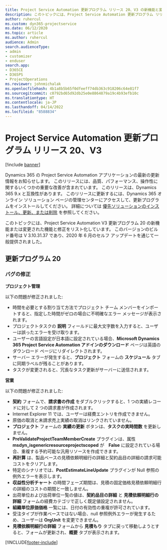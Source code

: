 ```yaml
---
title: Project Service Automation 更新プログラム リリース 20、V3 の新機能と変更点
description: このトピックには、Project Service Automation 更新プログラム リリース 20、V3 で利用可能な機能と修正をリスト化しています
author: ruhercul
ms.custom: dyn365-projectservice
ms.date: 06/12/2020
ms.topic: article
ms.author: ruhercul
audience: Admin
search.audienceType:
- admin
- customizer
- enduser
search.app:
- D365CE
- D365PS
- ProjectOperations
ms.reviewer: johnmichalak
ms.openlocfilehash: 4b1a8b5b65f0dfeeff74db363c918206c64e81f7
ms.sourcegitcommit: c0792bd65d92db25e0e8864879a19c4b93efb10c
ms.translationtype: HT
ms.contentlocale: ja-JP
ms.lasthandoff: 04/14/2022
ms.locfileid: "8588834"
---
```

# <a name="project-service-automation-update-release-20-v3"></a>Project Service Automation 更新プログラム リリース 20、V3

[!include [banner](../includes/psa-now-project-operations.md)]

Dynamics 365 の Project Service Automation アプリケーションの最新の更新情報をお知らせします。 このリリースには、品質、パフォーマンス、操作性に関するいくつかの重要な改善が含まれています。 このリリースは、Dynamics 365 9.x と互換性があります。 このリリースに更新するには、Dynamics 365 オンライン ソリューション ページの管理センターにアクセスして、更新プログラムをインストールしてください。 詳細については [優先ソリューションのインストール、更新、または削除](/power-platform/admin/install-remove-preferred-solution) を参照してください。

このトピックには、Project Service Automation V3 更新プログラム 20 の新機能または変更された機能と修正をリスト化しています。 このバージョンのビルド番号は V 3.10.31.37 であり、2020 年 6 月のセルフ アップデートを通じて一般提供されました。

## <a name="update-release-20"></a>更新プログラム 20

### <a name="bug-fixes"></a>バグの修正

**プロジェクト管理**

以下の問題が修正されました:

- 時間を必要とする割り当て方法でプロジェクト チーム メンバーをインポートすると、指定した時間がゼロの場合に不明確なエラー メッセージが表示されます。
- プロジェクトタスクの **説明** フィールドに最大文字数を入力すると、ユーザーは誤ったエラーを受け取ります。
- ユーザーの言語設定が日本語に設定されている場合、**Microsoft Dynamics 365 Project Service Automation アドインのダウンロード** ページは英語のダウンロード ページにリダイレクトされます。
- サーバー エラーが発生すると、**プロジェクト** フォームの **スケジュール** タブに同期ラベルが残ることがあります。
- タスクが変更されると、冗長なタスク更新がサーバーに送信されます。

**営業**

以下の問題が修正されました:

- **契約** フォームで、**請求書の作成** をダブルクリックすると、1 つの実績レコードに対して 2 つの請求書が作成されます。
- Internet Explorer 11 では、ユーザーは経費エントリを作成できません。
- 原価の取消と未請求売上実績の取消はリンクされていません。
- **プロジェクト** フォームの **実績の更新** ボタンは、**タスクの実時間数** を更新しません。
- **PreValidateProjectTeamMemberCreate** プラグインは、属性 **msdyn_isgenericresourceprojectscoped** が　**False** に設定されている場合、重複する予約可能な汎用リソースを作成できます。
- **再計算** は、製品ベースの見積依頼明細行の詳細と契約品目の詳細の請求可能コストをクリアします。
- 特定のシナリオでは、**PostEstimateLineUpdate** プラグインが Null 参照の例外エラーを表示します。
- **収益性分析チャート** の時間フェーズ期間は、見積の固定価格見積依頼明細行の詳細のコストの期間と一致しません。
- 出荷単位および出荷単位一覧の値は、**契約品目の詳細** と **見積依頼明細行の詳細** フォームの経費カテゴリで正しく既定値設定されません。
- **組織単位原価価格** 一覧には、日付の有効性の重複が許可されています。
- 受注タイプが作業ベースではない場合、null 参照例外エラーが発生するため、ユーザーは **OrgUnit** を変更できません。
- **見積依頼明細行の詳細** フォームから **見積もり** タブに戻って移動しようとすると、フォームが更新され、**概要** タブが表示されます。


[!INCLUDE[footer-include](../includes/footer-banner.md)]
